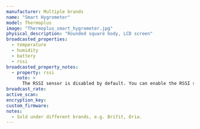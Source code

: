 ```yaml
---
manufacturer: Multiple brands
name: "Smart Hygrometer"
model: Thermoplus
image: "Thermoplus_smart_hygrometer.jpg"
physical_description: "Rounded square body, LCD screen"
broadcasted_properties:
  - temperature
  - humidity
  - battery
  - rssi
broadcasted_property_notes:
  - property: rssi
    note: >
      The RSSI sensor is disabled by default. You can enable the RSSI sensor by going to `configuration`, `integrations`, select `devices` on the BLE monitor integration tile and select your device. Click on the `+1 disabled entity` to show the disabled sensor and select the disabled entity. Finally, click on `Enable entity` to enable it. 
broadcast_rate:
active_scan:
encryption_key:
custom_firmware:
notes:
  - Sold under different brands, e.g. Brifit, Oria.
---
```

